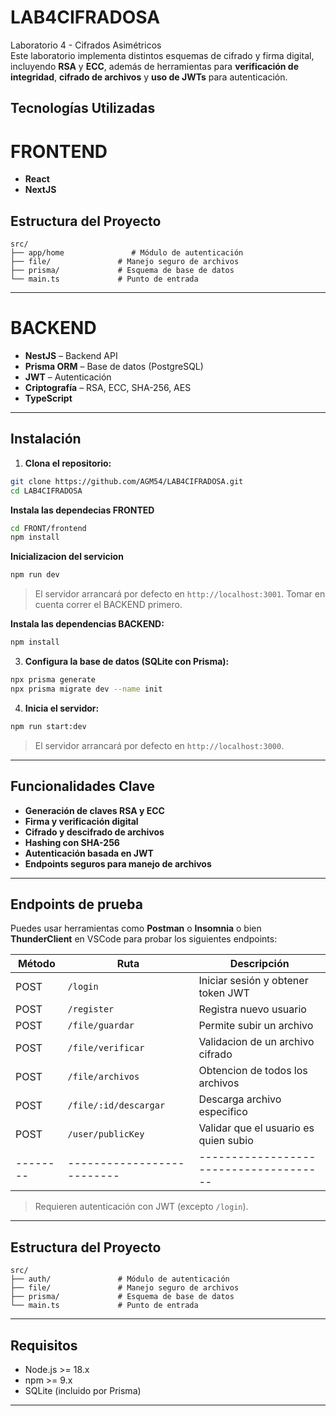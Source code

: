 # LAB4CIFRADOSA

Laboratorio 4 - Cifrados Asimétricos  
Este laboratorio implementa distintos esquemas de cifrado y firma digital, incluyendo **RSA** y **ECC**, además de herramientas para **verificación de integridad**, **cifrado de archivos** y **uso de JWTs** para autenticación.

## Tecnologías Utilizadas

# FRONTEND
- **React**
- **NextJS** 


## Estructura del Proyecto

```
src/
├── app/home               # Módulo de autenticación
├── file/               # Manejo seguro de archivos
├── prisma/             # Esquema de base de datos
└── main.ts             # Punto de entrada
```

---


# BACKEND
- **NestJS** – Backend API
- **Prisma ORM** – Base de datos (PostgreSQL)
- **JWT** – Autenticación
- **Criptografía** – RSA, ECC, SHA-256, AES
- **TypeScript**

---

## Instalación

1. **Clona el repositorio:**

```bash
git clone https://github.com/AGM54/LAB4CIFRADOSA.git
cd LAB4CIFRADOSA
```

**Instala las dependecias FRONTED**
```bash
cd FRONT/frontend
npm install
```
**Inicializacion del servicion**
```bash
npm run dev
```

> El servidor arrancará por defecto en `http://localhost:3001`. Tomar en cuenta correr el BACKEND primero.

**Instala las dependencias BACKEND:**

```bash
npm install
```

3. **Configura la base de datos (SQLite con Prisma):**

```bash
npx prisma generate
npx prisma migrate dev --name init
```

4. **Inicia el servidor:**

```bash
npm run start:dev
```

> El servidor arrancará por defecto en `http://localhost:3000`.

---

## Funcionalidades Clave

- **Generación de claves RSA y ECC**
- **Firma y verificación digital**
- **Cifrado y descifrado de archivos**
- **Hashing con SHA-256**
- **Autenticación basada en JWT**
- **Endpoints seguros para manejo de archivos**

---

## Endpoints de prueba

Puedes usar herramientas como **Postman** o **Insomnia** o bien **ThunderClient** en VSCode para probar los siguientes endpoints:

| Método | Ruta                     | Descripción                          |
|--------|--------------------------|--------------------------------------|
| POST   | `/login`                 | Iniciar sesión y obtener token JWT   |
| POST   | `/register`              | Registra nuevo usuario               |
| POST   | `/file/guardar`          | Permite subir un archivo             |
| POST   | `/file/verificar`        | Validacion de un archivo cifrado     |
| POST   | `/file/archivos`         | Obtencion de todos los archivos      |
| POST   | `/file/:id/descargar`    | Descarga archivo especifico          |
| POST   | `/user/publicKey`        | Validar que el usuario es quien subio|
|--------|--------------------------|--------------------------------------|

> Requieren autenticación con JWT (excepto `/login`).

---

## Estructura del Proyecto

```
src/
├── auth/               # Módulo de autenticación
├── file/               # Manejo seguro de archivos
├── prisma/             # Esquema de base de datos
└── main.ts             # Punto de entrada
```

---

## Requisitos

- Node.js >= 18.x
- npm >= 9.x
- SQLite (incluido por Prisma)

---
